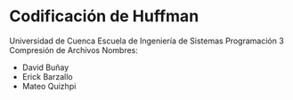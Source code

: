 # Codificación de Huffman 
Universidad de Cuenca Escuela de Ingeniería de Sistemas
Programación 3 Compresión de Archivos
Nombres:
- David Buñay
- Erick Barzallo
- Mateo Quizhpi
